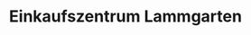 ---
title: "Einkaufszentrum Lammgarten"
url: /esslingen/einkaufszentrum-lammgarten/
shop: Supermarkt
---